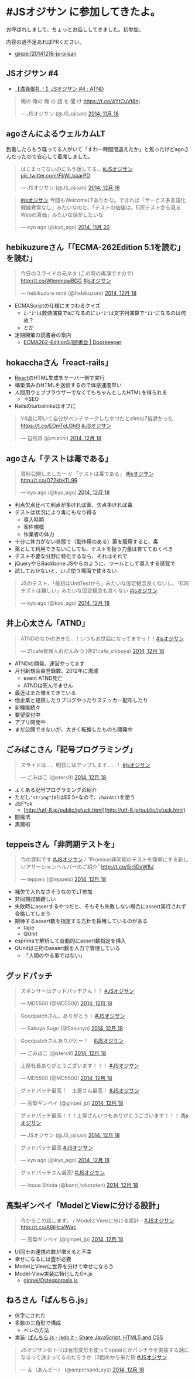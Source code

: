 # #JSオジサン に参加してきたよ。

お呼ばれしまして、ちょっとお話ししてきました。初参加。

内容の過不足あればPRください。

* [ginpei/20141218-js-ojisan](https://github.com/ginpei/20141218-js-ojisan)

## JSオジサン #4

* [【満員御礼！】JSオジサン #4 : ATND](https://atnd.org/events/59358)

<blockquote class="twitter-tweet" lang="ja"><p>俺の&#10;&#10;俺の&#10;&#10;俺&#10;の&#10;話&#10;を&#10;聞&#10;け&#10;&#10;<a href="https://t.co/4YtCuVt8nj">https://t.co/4YtCuVt8nj</a></p>&mdash; JSオジサン (@JS_ojisan) <a href="https://twitter.com/JS_ojisan/status/534682258930532352">2014, 11月 18</a></blockquote>
<script async src="//platform.twitter.com/widgets.js" charset="utf-8"></script>

## agoさんによるウェルカムLT

到着したらもう喋ってる人がいて「すわ一時間間違えたか」と焦ったけどagoさんだったので安心して着席しました。

<blockquote class="twitter-tweet" lang="ja"><p>はじまってないのにもう話してる… <a href="https://twitter.com/hashtag/JS%E3%82%AA%E3%82%B8%E3%82%B5%E3%83%B3?src=hash">#JSオジサン</a> <a href="http://t.co/FkWLbaarPD">pic.twitter.com/FkWLbaarPD</a></p>&mdash; JSオジサン (@JS_ojisan) <a href="https://twitter.com/JS_ojisan/status/545531867919687681">2014, 12月 18</a></blockquote>

<blockquote class="twitter-tweet" lang="ja"><p><a href="https://twitter.com/hashtag/js%E3%82%AA%E3%82%B8%E3%82%B5%E3%83%B3?src=hash">#jsオジサン</a> 今回もWelcomeLTありかな。できれば「サービス多言語化戦線異常なし」みたいなのと、「テストの価値は。E2Eテストから見るWebの真価」みたいな話がしたいな</p>&mdash; kyo ago (@kyo_ago) <a href="https://twitter.com/kyo_ago/status/535446927064580096">2014, 11月 20</a></blockquote>

## hebikuzureさん「「ECMA-262Edition 5.1を読む」を読む」

<blockquote class="twitter-tweet" lang="ja"><p>今日のスライドの元ネタ (この時の再演ですので)  <a href="http://t.co/WtenmqwBGG">http://t.co/WtenmqwBGG</a> <a href="https://twitter.com/hashtag/js%E3%82%AA%E3%82%B8%E3%82%B5%E3%83%B3?src=hash">#jsオジサン</a></p>&mdash; hebikuzure rené (@hebikuzure) <a href="https://twitter.com/hebikuzure/status/545586170441113601">2014, 12月 18</a></blockquote>

* ECMAScriptの仕様にまつわるクイズ
	* `1-"1"`は数値演算で`0`になるのに`1+"1"`は文字列演算で`"11"`になるのは何故？
	* とか
* 定期開催の読書会の案内
	* [ECMA262-Edition5.1読書会 | Doorkeeper](http://ecma262reading.doorkeeper.jp/)

## hokacchaさん「react-rails」

* [React](http://facebook.github.io/react/)のHTML生成をサーバー側で実行
* 構築済みのHTMLを送信するので体感速度早い
* 人間用ウェブブラウザーでなくてもちゃんとしたHTMLを得られる
	* →SEO
* Railsのturbolinksはオフに

<blockquote class="twitter-tweet" data-cards="hidden" lang="ja"><p>V8直に叩いて自分がベンチマークしたやつだとslimの7倍遅かった <a href="https://t.co/EDmToLOhl3">https://t.co/EDmToLOhl3</a> <a href="https://twitter.com/hashtag/JS%E3%82%AA%E3%82%B8%E3%82%B5%E3%83%B3?src=hash">#JSオジサン</a></p>&mdash; 自然界 (@mizchi) <a href="https://twitter.com/mizchi/status/545540424736055296">2014, 12月 18</a></blockquote>

## agoさん「テストは毒である」

<blockquote class="twitter-tweet" lang="ja"><p>資料公開しましたー // 「テストは毒である」 <a href="https://twitter.com/hashtag/js%E3%82%AA%E3%82%B8%E3%82%B5%E3%83%B3?src=hash">#jsオジサン</a> <a href="http://t.co/O72kbkTL9R">http://t.co/O72kbkTL9R</a></p>&mdash; kyo ago (@kyo_ago) <a href="https://twitter.com/kyo_ago/status/545548588114141184">2014, 12月 18</a></blockquote>

* 利点欠点比べて利点が多ければ薬、欠点多ければ毒
* テストは状況により毒にもなり得る
	*	導入時期
	* 案件規模
	* 作業者の体力
* 十分に体力がない状態で（副作用のある）薬を服用すると、毒
* 薬として利用できないにしても、テストを扱う力量は育てておくべき
* テスト不要な分野に特化するなら、それはそれで
* jQueryやらBackbone.JSやらのように、ツールとして導入する感覚で
* 試しておかないと、いざ使う場面で使えない

<blockquote class="twitter-tweet" lang="ja"><p>JSのテスト、「最初はUnitTestから」みたいな固定観念良くないし、「E2Eテストは難しい」みたいな固定観念も良くない <a href="https://twitter.com/hashtag/js%E3%82%AA%E3%82%B8%E3%82%B5%E3%83%B3?src=hash">#jsオジサン</a></p>&mdash; kyo ago (@kyo_ago) <a href="https://twitter.com/kyo_ago/status/545545817444986881">2014, 12月 18</a></blockquote>

## 井上心太さん「ATND」

<blockquote class="twitter-tweet" lang="ja"><p>ATNDのなかの方きた…！いつもお世話になってますっ！！<a href="https://twitter.com/hashtag/js%E3%82%AA%E3%82%B8%E3%82%B5%E3%83%B3?src=hash">#jsオジサン</a></p>&mdash; 21cafe管理人おだんみつ (@21cafe_shibuya) <a href="https://twitter.com/21cafe_shibuya/status/545545089338982400">2014, 12月 18</a></blockquote>

* ATNDの開発、運営やってます
* 月刊新規会員登録数、2012年に激減
	* event ATND死亡
	* ATNDは死んでません
* 最近はまた増えてきている
* 他企業と提携したりブログやったりステッカー配布したり
* 新機能続々
* 要望受付中
* アプリ開発中
* まだ公開できないが、大きく転換したものも開発中

## ごみばこさん「記号プログラミング」

<blockquote class="twitter-tweet" lang="ja"><p>スライドは…、明日にはアップします……！ <a href="https://twitter.com/hashtag/js%E3%82%AA%E3%82%B8%E3%82%B5%E3%83%B3?src=hash">#jsオジサン</a></p>&mdash; ごみばこ (@sters9) <a href="https://twitter.com/sters9/status/545585024926371840">2014, 12月 18</a></blockquote>

* よくある記号プログラミングの紹介
* ただし`"string"[0]`はES 5+なので、`charAt()`を使う
* JSF\*ck
	* [http://utf-8.jp/public/jsfuck.html](http://utf-8.jp/public/jsfuck.html)
* 闇魔法
* 黒魔術

## teppeisさん「非同期テストを」

<blockquote class="twitter-tweet" lang="ja"><p>今の資料です <a href="https://twitter.com/hashtag/JS%E3%82%AA%E3%82%B8%E3%82%B5%E3%83%B3?src=hash">#JSオジサン</a> / “Promise/非同期のテストを簡単にする新しいアサーションヘルパーのご紹介” <a href="http://t.co/SirliDvW8J">http://t.co/SirliDvW8J</a></p>&mdash; teppeis (@teppeis) <a href="https://twitter.com/teppeis/status/545550720057868289">2014, 12月 18</a></blockquote>

* 補欠で入れなさそうなのでLT参加
* 非同期試験難しい
* 失敗時にasserするやつだと、そもそも失敗しない場合にassert実行されず合格してしまう
* 期待するassert数を指定する方針を採用しているのがある
	* tape
	* QUnit
* esprimaで解析して自動的にassert数指定を挿入
* QUnitは三桁のassert数を人力で管理している
	* 「人間のやる事ではない」

## グッドパッチ

<blockquote class="twitter-tweet" lang="ja"><p>スポンサーはグッドパッチさん！！&#10;<a href="https://twitter.com/hashtag/JS%E3%82%AA%E3%82%B8%E3%82%B5%E3%83%B3?src=hash">#JSオジサン</a></p>&mdash; MD5500 (@MD5500) <a href="https://twitter.com/MD5500/status/545550495775875072">2014, 12月 18</a></blockquote>
<blockquote class="twitter-tweet" lang="ja"><p>Goodpatchさん。ありがとう！ <a href="https://twitter.com/hashtag/JS%E3%82%AA%E3%82%B8%E3%82%B5%E3%83%B3?src=hash">#JSオジサン</a></p>&mdash; Sakuya Sugo (@Sakunyo) <a href="https://twitter.com/Sakunyo/status/545550527174422529">2014, 12月 18</a></blockquote>
<blockquote class="twitter-tweet" lang="ja"><p>Goodpatchさんありがとー！　<a href="https://twitter.com/hashtag/JS%E3%82%AA%E3%82%B8%E3%82%B5%E3%83%B3?src=hash">#JSオジサン</a></p>&mdash; ごみばこ (@sters9) <a href="https://twitter.com/sters9/status/545550559466373120">2014, 12月 18</a></blockquote>
<blockquote class="twitter-tweet" lang="ja"><p>土屋社長ありがとうございます！！！&#10;<a href="https://twitter.com/hashtag/JS%E3%82%AA%E3%82%B8%E3%82%B5%E3%83%B3?src=hash">#JSオジサン</a></p>&mdash; MD5500 (@MD5500) <a href="https://twitter.com/MD5500/status/545551002145804290">2014, 12月 18</a></blockquote>
<blockquote class="twitter-tweet" lang="ja"><p>グッドパッチ最高！　土屋さん最高！ <a href="https://twitter.com/hashtag/JS%E3%82%AA%E3%82%B8%E3%82%B5%E3%83%B3?src=hash">#JSオジサン</a></p>&mdash; 高梨ギンペイ (@ginpei_jp) <a href="https://twitter.com/ginpei_jp/status/545551023960379392">2014, 12月 18</a></blockquote>
<blockquote class="twitter-tweet" lang="ja"><p>グッドパッチ最高！！！土屋さんいつもありがとうございます！！！ <a href="https://twitter.com/hashtag/js%E3%82%AA%E3%82%B8%E3%82%B5%E3%83%B3?src=hash">#jsオジサン</a></p>&mdash; JSオジサン (@JS_ojisan) <a href="https://twitter.com/JS_ojisan/status/545551027521335296">2014, 12月 18</a></blockquote>
<blockquote class="twitter-tweet" lang="ja"><p>グッドパッチ最高 <a href="https://twitter.com/hashtag/JS%E3%82%AA%E3%82%B8%E3%82%B5%E3%83%B3?src=hash">#JSオジサン</a></p>&mdash; kyo ago (@kyo_ago) <a href="https://twitter.com/kyo_ago/status/545551099260715009">2014, 12月 18</a></blockquote>
<blockquote class="twitter-tweet" lang="ja"><p>グッドパッチさん最高! <a href="https://twitter.com/hashtag/JS%E3%82%AA%E3%82%B8%E3%82%B5%E3%83%B3?src=hash">#JSオジサン</a></p>&mdash; Inoue Shinta (@banri_tokoroten) <a href="https://twitter.com/banri_tokoroten/status/545551458641252352">2014, 12月 18</a></blockquote>

## 高梨ギンペイ「ModelとViewに分ける設計」

<blockquote class="twitter-tweet" lang="ja"><p>今からこの話します。 / ModelとViewに分ける設計 - <a href="https://twitter.com/hashtag/JS%E3%82%AA%E3%82%B8%E3%82%B5%E3%83%B3?src=hash">#JSオジサン</a> <a href="http://t.co/A8iHca1Wac">http://t.co/A8iHca1Wac</a></p>&mdash; 高梨ギンペイ (@ginpei_jp) <a href="https://twitter.com/ginpei_jp/status/545551169633124352">2014, 12月 18</a></blockquote>

* UI同士の連携の数が増えると不幸
* 幸せになるには壺が必要
* ModelとViewに世界を分けて幸せになろう
* Model-View実装に特化したO\*.js
	* [ginpei/Osteoporosis.js](https://github.com/ginpei/Osteoporosis.js)

## ねろさん「ぱんちら.js」

* 伏字にされた
* 多数の三角形で構成
	* ベレの方法
* 実装: [ぱんちら.js - jsdo.it - Share JavaScript, HTML5 and CSS](http://jsdo.it/nenjiru/eXkp)

<blockquote class="twitter-tweet" lang="ja"><p>JSオジサンのトリは台形変形を使ってoppaiとかパンチラを実装する話になるって決まってるのだろうか（3回めから来た勢 <a href="https://twitter.com/hashtag/JS%E3%82%AA%E3%82%B8%E3%82%B5%E3%83%B3?src=hash">#JSオジサン</a></p>&mdash; ＆（あんどー） (@ampersand_xyz) <a href="https://twitter.com/ampersand_xyz/status/545554109378482176">2014, 12月 18</a></blockquote>

